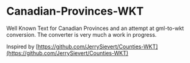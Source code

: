 # Canadian-Provinces-WKT
Well Known Text for Canadian Provinces and an attempt at gml-to-wkt conversion. The converter is very much a work in progress.

Inspired by [https://github.com/JerrySievert/Counties-WKT](https://github.com/JerrySievert/Counties-WKT)

